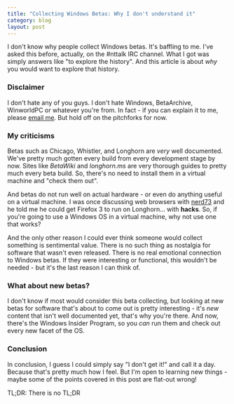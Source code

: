 ```yaml
---
title: "Collecting Windows Betas: Why I don't understand it"
category: blog
layout: post
---
```


I don't know why people collect Windows betas. It's baffling to me. I've asked this before, actually, on the #nttalk IRC channel. What I got was simply answers like "to explore the history". And this article is about _why_ you would want to explore that history.

### Disclaimer

I don't hate any of you guys. I don't hate Windows, BetaArchive, WinworldPC or whatever you're from. In fact - if you can explain it to me, please <a href="mailto:0087yugbocaj@gmail.com">email me</a>. But hold off on the pitchforks for now.

### My criticisms

Betas such as Chicago, Whistler, and Longhorn are _very_ well documented. We've pretty much gotten every build from every development stage by now. Sites like _BetaWiki_ and _longhorn.ms_ are very thorough guides to pretty much every beta build. So, there's no need to install them in a virtual machine and "check them out".

And betas do not run well on actual hardware - or even do anything useful on a virtual machine. I was once discussing web browsers with <a href="https://www.youtube.com/channel/UCLd93VFZFwRR25nxKFks1bw">nerd73</a> and he told me he could get Firefox 3 to run on Longhorn... with **hacks**. So, if you're going to use a Windows OS in a virtual machine, why not use one that works?

And the only other reason I could ever think someone would collect something is sentimental value. There is no such thing as nostalgia for software that wasn't even released. There is no real emotional connection to Windows betas. If they were interesting or functional, this wouldn't be needed - but it's the last reason I can think of.

### What about new betas?

I don't know if most would consider this beta collecting, but looking at new betas for software that's about to come out is pretty interesting - it's _new_ content that isn't well documented yet, that's why you're there. And now, there's the Windows Insider Program, so you _can_ run them and check out every new facet of the OS.

### Conclusion

In conclusion, I guess I could simply say "I don't get it!" and call it a day. Because that's pretty much how I feel. But I'm open to learning new things - maybe some of the points covered in this post are flat-out wrong!

TL;DR: There is no TL;DR
